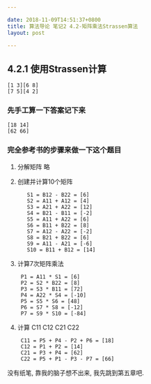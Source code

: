 ```yaml
---

date: 2018-11-09T14:51:37+0800
title: 算法导论 笔记2 4.2-矩阵乘法Strassen算法
layout: post

---
```


## 4.2.1 使用Strassen计算

```
[1 3][6 8]
[7 5][4 2]
```

### 先手工算一下答案记下来

```
[18 14]
[62 66]
```

### 完全参考书的步骤来做一下这个题目

1. 分解矩阵 略
2. 创建并计算10个矩阵

		  S1 = B12 - B22 = [6]
		  S2 = A11 + A12 = [4]
		  S3 = A21 + A22 = [12]
		  S4 = B21 - B11 = [-2]
		  S5 = A11 + A22 = [6]
		  S6 = B11 + B22 = [8]
		  S7 = A12 - A22 = [-2]
		  S8 = B21 + B22 = [6]
		  S9 = A11 - A21 = [-6]
		  S10 = B11 + B12 = [14]


3. 计算7次矩阵乘法

		P1 = A11 * S1 = [6]
		P2 = S2 * B22 = [8]
		P3 = S3 * B11 = [72]
		P4 = A22 * S4 = [-10]
		P5 = S5 * S6 = [48]
		P6 = S7 * S8 = [-12]
		P7 = S9 * S10 = [-84]


4. 计算 C11 C12 C21 C22

		C11 = P5 + P4 - P2 + P6 = [18]
		C12 = P1 + P2 = [14]
		C21 = P3 + P4 = [62]
		C22 = P5 + P1 - P3 - P7 = [66]

没有纸笔, 靠我的脑子想不出来, 我先跳到第五章吧.
